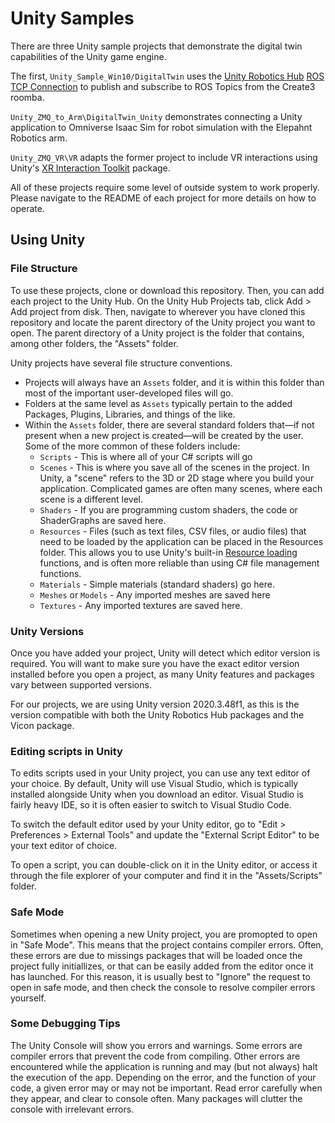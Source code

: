 # Unity Samples

There are three Unity sample projects that demonstrate the digital twin capabilities of the Unity game engine. 

The first, `Unity_Sample_Win10/DigitalTwin` uses the [Unity Robotics Hub](https://github.com/Unity-Technologies/Unity-Robotics-Hub) [ROS TCP Connection](https://github.com/Unity-Technologies/Unity-Robotics-Hub/blob/main/tutorials/ros_unity_integration/README.md) to publish and subscribe to ROS Topics from the Create3 roomba. 

`Unity_ZMQ_to_Arm\DigitalTwin_Unity` demonstrates connecting a Unity application to Omniverse Isaac Sim for robot simulation with the Elepahnt Robotics arm. 

`Unity_ZMQ_VR\VR` adapts the former project to include VR interactions using Unity's [XR Interaction Toolkit](https://github.com/Unity-Technologies/XR-Interaction-Toolkit-Examples/tree/classic/2.2) package. 

All of these projects require some level of outside system to work properly. Please navigate to the README of each project for more details on how to operate. 

## Using Unity

### File Structure
To use these projects, clone or download this repository. Then, you can add each project to the Unity Hub. On the Unity Hub Projects tab,  click Add > Add project from disk. Then, navigate to wherever you have cloned this repository and locate the parent directory of the Unity project you want to open. The parent directory of a Unity project is the folder that contains, among other folders, the "Assets" folder. 

Unity projects have several file structure conventions. 
* Projects will always have an `Assets` folder, and it is within this folder than most of the important user-developed files will go. 
* Folders at the same level as `Assets` typically pertain to the added Packages, Plugins, Libraries, and things of the like. 
* Within the `Assets` folder, there are several standard folders that—if not present when a new project is created—will be created by the user. Some of the more common of these folders include:
  * `Scripts` - This is where all of your C# scripts will go
  * `Scenes` - This is where you save all of the scenes in the project. In Unity, a "scene" refers to the 3D or 2D stage where you build your application. Complicated games are often many scenes, where each scene is a different level. 
  * `Shaders` - If you are programming custom shaders, the code or ShaderGraphs are saved here. 
  * `Resources` - Files (such as text files, CSV files, or audio files) that need to be loaded by the application can be placed in the Resources folder. This allows you to use Unity's built-in [Resource loading](https://docs.unity3d.com/ScriptReference/Resources.Load.html) functions, and is often more reliable than using C# file management functions. 
  * `Materials` - Simple materials (standard shaders) go here. 
  * `Meshes` or `Models` - Any imported meshes are saved here
  * `Textures` - Any imported textures are saved here. 

### Unity Versions

Once you have added your project, Unity will detect which editor version is required. You will want to make sure you have the exact editor version installed before you open a project, as many Unity features and packages vary between supported versions. 

For our projects, we are using Unity version 2020.3.48f1, as this is the version compatible with both the Unity Robotics Hub packages and the Vicon package. 

### Editing scripts in Unity 

To edits scripts used in your Unity project, you can use any text editor of your choice. By default, Unity will use Visual Studio, which is typically installed alongside Unity when you download an editor. Visual Studio is fairly heavy IDE, so it is often easier to switch to Visual Studio Code. 

To switch the default editor used by your Unity editor, go to "Edit > Preferences > External Tools" and update the "External Script Editor" to be your text editor of choice. 

To open a script, you can double-click on it in the Unity editor, or access it through the file explorer of your computer and find it in the "Assets/Scripts" folder. 

### Safe Mode

Sometimes when opening a new Unity project, you are promopted to open in "Safe Mode". This means that the project contains compiler errors. Often, these errors are due to missings packages that will be loaded once the project fully initiallizes, or that can be easily added from the editor once it has launched. For this reason, it is usually best to "Ignore" the request to open in safe mode, and then check the console to resolve compiler errors yourself. 

### Some Debugging Tips

The Unity Console will show you errors and warnings. Some errors are compiler errors that prevent the code from compiling. Other errors are encountered while the application is running and may (but not always) halt the execution of the app. Depending on the error, and the function of your code, a given error may or may not be important. Read error carefully when they appear, and clear to console often. Many packages will clutter the console with irrelevant errors. 

